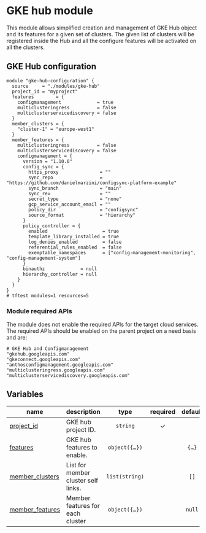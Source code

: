 # GKE hub module

This module allows simplified creation and management of GKE Hub object and its features for a given set of clusters.
The given list of clusters will be registered inside the Hub and all the configure features will be activated on all the clusters.

## GKE Hub configuration

```hcl
module "gke-hub-configuration" {
  source     = "./modules/gke-hub"
  project_id = "myproject"
  features        = {
    configmanagement             = true
    multiclusteringress          = false
    multiclusterservicediscovery = false
  }
  member_clusters = {
    "cluster-1" = "europe-west1"
  }
  member_features = {
    multiclusteringress          = false
    multiclusterservicediscovery = false
    configmanagement = {
      version = "1.10.0"
      config_sync = {
        https_proxy               = ""
        sync_repo                 = "https://github.com/danielmarzini/configsync-platform-example"
        sync_branch               = "main"
        sync_rev                  = ""
        secret_type               = "none"
        gcp_service_account_email = ""
        policy_dir                = "configsync"
        source_format             = "hierarchy"
      }
      policy_controller = {
        enabled                    = true
        template_library_installed = true
        log_denies_enabled         = false
        referential_rules_enabled  = false
        exemptable_namespaces      = ["config-management-monitoring", "config-management-system"]
      }
      binauthz             = null
      hierarchy_controller = null
    }
  }
}
# tftest modules=1 resources=5
```

### Module required APIs
The module does not enable the required APIs for the target cloud services.
The required APIs should be enabled on the parent project on a need basis and are:
```
# GKE Hub and Configmanagement
"gkehub.googleapis.com"
"gkeconnect.googleapis.com"
"anthosconfigmanagement.googleapis.com"
"multiclusteringress.googleapis.com"
"multiclusterservicediscovery.googleapis.com"
```

<!-- BEGIN TFDOC -->

## Variables

| name | description | type | required | default |
|---|---|:---:|:---:|:---:|
| [project_id](variables.tf#L74) | GKE hub project ID. | <code>string</code> | ✓ |  |
| [features](variables.tf#L17) | GKE hub features to enable. | <code title="object&#40;&#123;&#10;  configmanagement             &#61; bool&#10;  multiclusteringress          &#61; bool&#10;  multiclusterservicediscovery &#61; bool&#10;&#125;&#41;">object&#40;&#123;&#8230;&#125;&#41;</code> |  | <code title="&#123;&#10;  configmanagement             &#61; true&#10;  multiclusteringress          &#61; false&#10;  multiclusterservicediscovery &#61; false&#10;&#125;">&#123;&#8230;&#125;</code> |
| [member_clusters](variables.tf#L31) | List for member cluster self links. | <code>list&#40;string&#41;</code> |  | <code>&#91;&#93;</code> |
| [member_features](variables.tf#L37) | Member features for each cluster | <code title="object&#40;&#123;&#10;  configmanagement &#61; object&#40;&#123;&#10;    version &#61; string&#10;    config_sync &#61; object&#40;&#123;&#10;      https_proxy               &#61; string&#10;      sync_repo                 &#61; string&#10;      sync_branch               &#61; string&#10;      sync_rev                  &#61; string&#10;      secret_type               &#61; string&#10;      gcp_service_account_email &#61; string&#10;      policy_dir                &#61; string&#10;      source_format             &#61; string&#10;    &#125;&#41;&#10;    policy_controller &#61; object&#40;&#123;&#10;      enabled                    &#61; bool&#10;      log_denies_enabled         &#61; bool&#10;      referential_rules_enabled  &#61; bool&#10;      exemptable_namespaces      &#61; list&#40;string&#41;&#10;      template_library_installed &#61; bool&#10;    &#125;&#41;&#10;    binauthz &#61; object&#40;&#123;&#10;      enabled &#61; bool&#10;    &#125;&#41;&#10;    hierarchy_controller &#61; object&#40;&#123;&#10;      enabled                            &#61; bool&#10;      enable_pod_tree_labels             &#61; bool&#10;      enable_hierarchical_resource_quota &#61; bool&#10;    &#125;&#41;&#10;  &#125;&#41;&#10;  multiclusteringress          &#61; bool&#10;  multiclusterservicediscovery &#61; bool&#10;&#125;&#41;">object&#40;&#123;&#8230;&#125;&#41;</code> |  | <code>null</code> |

<!-- END TFDOC -->
